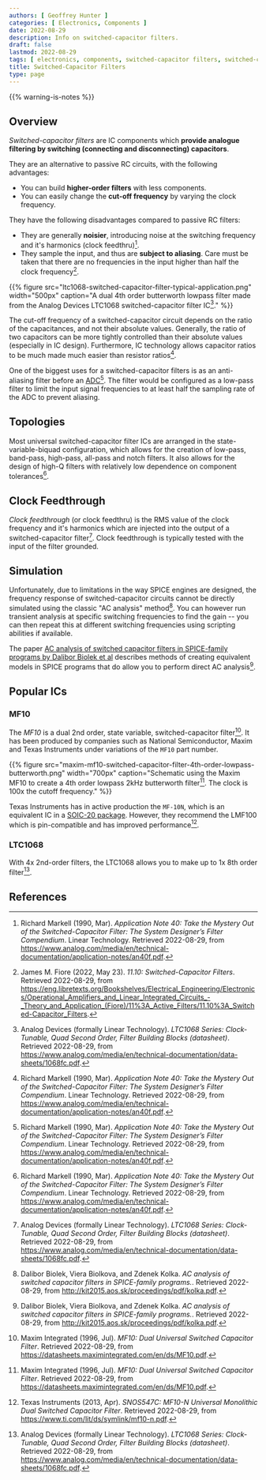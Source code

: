 ```yaml
---
authors: [ Geoffrey Hunter ]
categories: [ Electronics, Components ]
date: 2022-08-29
description: Info on switched-capacitor filters.
draft: false
lastmod: 2022-08-29
tags: [ electronics, components, switched-capacitor filters, switched-capacitor, filters, capacitors, analogue, clock feedthrough, Linear Technology, Analog Devices, lowpass, highpass, notch, bandpass ]
title: Switched-Capacitor Filters
type: page
---
```


{{% warning-is-notes %}}

## Overview

_Switched-capacitor filters_ are IC components which **provide analogue filtering by switching (connecting and disconnecting) capacitors**.

They are an alternative to passive RC circuits, with the following advantages:

* You can build **higher-order filters** with less components.
* You can easily change the **cut-off frequency** by varying the clock frequency.

They have the following disadvantages compared to passive RC filters:

* They are generally **noisier**, introducing noise at the switching frequency and it's harmonics (clock feedthru)[^bib-linear-tech-mystery-switched-capacitor].
* They sample the input, and thus are **subject to aliasing**. Care must be taken that there are no frequencies in the input higher than half the clock frequency[^bib-libretext-switched-capacitor-filters]. 

{{% figure src="ltc1068-switched-capacitor-filter-typical-application.png" width="500px" caption="A dual 4th order butterworth lowpass filter made from the Analog Devices LTC1068 switched-capacitor filter IC[^bib-analog-devices-ltc-1068-ds]." %}}

The cut-off frequency of a switched-capacitor circuit depends on the ratio of the capacitances, and not their absolute values. Generally, the ratio of two capacitors can be more tightly controlled than their absolute values (especially in IC design). Furthermore, IC technology allows capacitor ratios to be much made much easier than resistor ratios[^bib-linear-tech-mystery-switched-capacitor].

One of the biggest uses for a switched-capacitor filters is as an anti-aliasing filter before an [ADC](/electronics/components/analogue-to-digital-converters-adcs/)[^bib-linear-tech-mystery-switched-capacitor]. The filter would be configured as a low-pass filter to limit the input signal frequencies to at least half the sampling rate of the ADC to prevent aliasing.

## Topologies

Most universal switched-capacitor filter ICs are arranged in the state-variable-biquad configuration, which allows for the creation of low-pass, band-pass, high-pass, all-pass and notch filters. It also allows for the design of high-Q filters with relatively low dependence on component tolerances[^bib-linear-tech-mystery-switched-capacitor].

## Clock Feedthrough

_Clock feedthrough_ (or clock feedthru) is the RMS value of the clock frequency and it's harmonics which are injected into the output of a switched-capacitor filter[^bib-analog-devices-ltc-1068-ds]. Clock feedthrough is typically tested with the input of the filter grounded.

## Simulation

Unfortunately, due to limitations in the way SPICE engines are designed, the frequency response of switched-capacitor circuits cannot be directly simulated using the classic "AC analysis" method[^bib-biolek-ac-analysis-switched-capacitor]. You can however run transient analysis at specific switching frequencies to find the gain -- you can then repeat this at different switching frequencies using scripting abilities if available.

The paper [AC analysis of switched capacitor filters in SPICE-family programs by Dalibor Biolek et al](http://kit2015.aos.sk/proceedings/pdf/kolka.pdf) describes methods of creating equivalent models in SPICE programs that do allow you to perform direct AC analysis[^bib-biolek-ac-analysis-switched-capacitor].

## Popular ICs

### MF10

The _MF10_ is a dual 2nd order, state variable, switched-capacitor filter[^bib-maxim-mf10-ds]. It has been produced by companies such as National Semiconductor, Maxim and Texas Instruments under variations of the `MF10` part number.

{{% figure src="maxim-mf10-switched-capacitor-filter-4th-order-lowpass-butterworth.png" width="700px" caption="Schematic using the Maxim MF10 to create a 4th order lowpass 2kHz butterworth filter[^bib-maxim-mf10-ds]. The clock is 100x the cutoff frequency." %}}

Texas Instruments has in active production the `MF-10N`, which is an equivalent IC in a [SOIC-20 package](/pcb-design/component-packages/soic-component-package/). However, they recommend the LMF100 which is pin-compatible and has improved performance[^bib-ti-mf10-n-ds].

### LTC1068

With 4x 2nd-order filters, the LTC1068 allows you to make up to 1x 8th order filter[^bib-analog-devices-ltc-1068-ds].

## References

[^bib-maxim-mf10-ds]: Maxim Integrated (1996, Jul). _MF10: Dual Universal Switched Capacitor Filter_. Retrieved 2022-08-29, from https://datasheets.maximintegrated.com/en/ds/MF10.pdf.
[^bib-ti-mf10-n-ds]: Texas Instruments (2013, Apr). _SNOS547C: MF10-N Universal Monolithic Dual Switched Capacitor Filter_. Retrieved 2022-08-29, from https://www.ti.com/lit/ds/symlink/mf10-n.pdf.
[^bib-biolek-ac-analysis-switched-capacitor]: Dalibor Biolek, Viera Biolkova, and Zdenek Kolka. _AC analysis of switched capacitor filters in SPICE-family programs._. Retrieved 2022-08-29, from http://kit2015.aos.sk/proceedings/pdf/kolka.pdf.
[^bib-libretext-switched-capacitor-filters]: James M. Fiore (2022, May 23). _11.10: Switched-Capacitor Filters_. Retrieved 2022-08-29, from https://eng.libretexts.org/Bookshelves/Electrical_Engineering/Electronics/Operational_Amplifiers_and_Linear_Integrated_Circuits_-_Theory_and_Application_(Fiore)/11%3A_Active_Filters/11.10%3A_Switched-Capacitor_Filters.
[^bib-linear-tech-mystery-switched-capacitor]: Richard Markell (1990, Mar). _Application Note 40: Take the Mystery Out of the Switched-Capacitor Filter: The System Designer’s Filter Compendium_. Linear Technology. Retrieved 2022-08-29, from https://www.analog.com/media/en/technical-documentation/application-notes/an40f.pdf.
[^bib-analog-devices-ltc-1068-ds]: Analog Devices (formally Linear Technology). _LTC1068 Series: Clock-Tunable, Quad Second Order, Filter Building Blocks (datasheet)_. Retrieved 2022-08-29, from https://www.analog.com/media/en/technical-documentation/data-sheets/1068fc.pdf.
